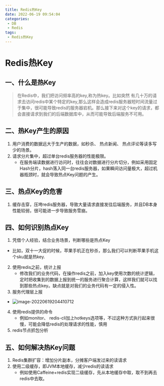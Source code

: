 ```yaml
---
title: Redis热Key
date: 2022-06-19 09:54:04
categories: 
 - DB
 - Redis
tags: 
 - Redis热Key
---
```


#  Redis热Key

## 一、什么是热Key

> 在Redis中，我们把访问频率高的key,称为热key。比如突然 有几十万的请求去访问redis中某个特定的key,那么这样会造成redis服务器短时间流量过于集中，很可能导致redis的服务器宕机。那么接下来对这个key的请求，都会直接请求到我们的后端数据库中，从而可能导致后端服务不可用。

<!--more-->

## 二、热Key产生的原因

1. 用户消费的数据远大于生产的数据，如秒杀、 热点新闻、 热点评论等读多写少的场景。
2. 请求分片集中，超过单台redis服务器的性能极限。
   - 在服务端读数据进行访问时，往往会对数据进行分片切分，例如采用固定Hash分片，hash落入同一台redis服务器，如果瞬间访问量极大，超过机器瓶颈时，就会导致热点Key问题的产生。

## 三、热点Key的危害

1. 缓存击穿，压垮redis服务器，导致大量请求直接发往后端服务，并且DB本身性能较弱，很可能进一步导致服务雪崩。

## 四、如何识别热点Key

1.  凭借个人经验，结合业务场景，判断哪些是热点Key
   - 比如，双十一大促的时候，苹果手机正在秒杀，那么我们可以判断苹果手机这个sku就是热key.
2. 使用redis之前，统计上报
   - 修改我们的业务代码，在操作redis之前，加入key使用次数的统计逻辑，定时把收集到的数据上报到统一的服务进行聚合计算，这样我们就可以找到那些热点key。缺点就是对我们的业务代码有一定的侵入性。
3.  服务代理层上报
   - ![image-20220619204410712](https://testingcf.jsdelivr.net/gh/znej/pic/picgo/image-20220619204410712.png)
4. 使用redis提供的命令
   - 例如monitor、 redis-cli加上hotkeys选项等，不过这种方式执行起来很慢，可能会降低redis的处理请求的性能，慎用
5. redis节点抓包分析

## 五、如何解决热Key问题

1. Redis集群扩容：增加分片副本，分摊客户端发过来的读请求
2. 使用二级缓存，即JVM本地缓存，减少redis的读请求
   - 例如使用Caffeine+redis实现二级缓存，先从本地缓存中取，取不到再去redis中去取。